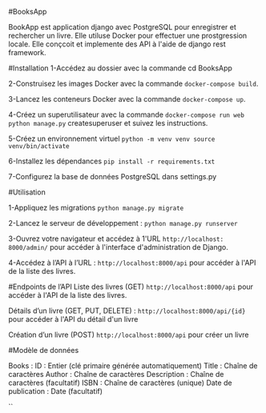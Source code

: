#BooksApp

BookApp est application django avec PostgreSQL pour enregistrer et rechercher un livre.
Elle utiluse Docker pour effectuer une prostgression locale.
Elle conçcoit et implemente des API à l'aide de django rest framework.

#Installation
1-Accédez au dossier avec la commande cd BooksApp

2-Construisez les images Docker avec la commande ``docker-compose build``.

3-Lancez les conteneurs Docker avec la commande ``docker-compose up``.

4-Créez un superutilisateur avec la commande ``docker-compose run web`` ``python manage.py`` createsuperuser et suivez les instructions.

5-Créez un environnement virtuel
``python -m venv venv source venv/bin/activate``

6-Installez les dépendances
``pip install -r requirements.txt``

7-Configurez la base de données PostgreSQL dans settings.py

#Utilisation

1-Appliquez les migrations
``python manage.py migrate``

2-Lancez le serveur de développement :
``python manage.py runserver``

3-Ouvrez votre navigateur et accédez à 1'URL ``http://localhost: 8000/admin/``
pour accéder à l'interface d'administration de
Django.

4-Accédez à l’API à l’URL : ``http://localhost:8000/api``
pour accéder à l'API de la liste des livres.

#Endpoints de l’API
Liste des livres (GET)
``http://localhost:8000/api``
pour accéder à l'API de la liste des livres.

Détails d’un livre (GET, PUT, DELETE) :
``http://localhost:8000/api/{id}``
pour accéder à l'API du détail d'un livre

Création d’un livre (POST)
``http://localhost:8000/api``
pour créer un livre

#Modèle de données

Books :
ID : Entier (clé primaire générée automatiquement)
Title : Chaîne de caractères
Author : Chaîne de caractères
Description : Chaîne de caractères (facultatif)
ISBN : Chaîne de caractères (unique)
Date de publication : Date (facultatif)


``
